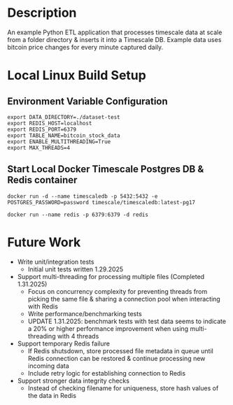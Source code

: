 # Description
An example Python ETL application that processes timescale data at scale from a folder directory & inserts it into a Timescale DB. Example data uses bitcoin price changes for every minute captured daily.

# Local Linux Build Setup
## Environment Variable Configuration
```export DB_URI=postgresql://postgres:password@localhost:5432/postgres
export DATA_DIRECTORY=./dataset-test
export REDIS_HOST=localhost
export REDIS_PORT=6379
export TABLE_NAME=bitcoin_stock_data
export ENABLE_MULTITHREADING=True
export MAX_THREADS=4
```

## Start Local Docker Timescale Postgres DB & Redis container
```
docker run -d --name timescaledb -p 5432:5432 -e POSTGRES_PASSWORD=password timescale/timescaledb:latest-pg17

docker run --name redis -p 6379:6379 -d redis
```

# Future Work
* Write unit/integration tests
    * Initial unit tests written 1.29.2025
* Support multi-threading for processing multiple files (Completed 1.31.2025)
    * Focus on concurrency complexity for preventing threads from picking the same file & sharing a connection pool when interacting with Redis
    * Write performance/benchmarking tests
    * UPDATE 1.31.2025: benchmark tests with test data seems to indicate a 20% or higher performance improvement when using multi-threading with 4 threads
* Support temporary Redis failure
    * If Redis shutsdown, store processed file metadata in queue until Redis connection can be restored & continue processing new incoming data
    * Include retry logic for establishing connection to Redis
* Support stronger data integrity checks
    * Instead of checking filename for uniqueness, store hash values of the data in Redis
